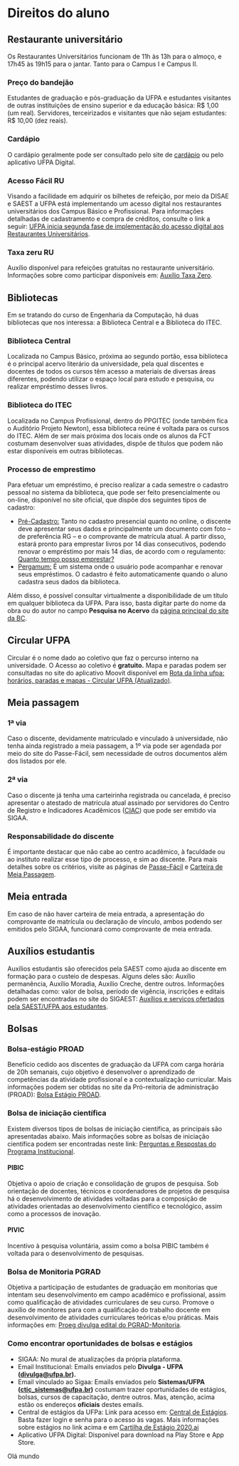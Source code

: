 # <a name="_heading=h.97n5zzkvy4bj"></a>Direitos do aluno
## <a name="_heading=h.by664agf6hl3"></a>Restaurante universitário
Os Restaurantes Universitários funcionam de 11h às 13h para o almoço, e 17h45 às 19h15 para o jantar. Tanto para o Campus I e Campus II.
### <a name="_heading=h.mif8urvc4yv3"></a>Preço do bandejão
Estudantes de graduação e pós-graduação da UFPA e estudantes visitantes de outras instituições de ensino superior e da educação básica: R$ 1,00 (um real). Servidores, terceirizados e visitantes que não sejam estudantes: R$ 10,00 (dez reais).
### <a name="_heading=h.8curtt9vrvos"></a>Cardápio
O cardápio geralmente pode ser consultado pelo site de [cardápio](https://saest.ufpa.br/ru/index.php/component/cardapio/) ou pelo aplicativo UFPA Digital.
### <a name="_heading=h.nc66hwtiu5d3"></a>Acesso Fácil RU
Visando a facilidade em adquirir os bilhetes de refeição, por meio da DISAE e SAEST a UFPA está implementando um acesso digital nos restaurantes universitários dos Campus Básico e Profissional. Para informações detalhadas de cadastramento e compra de créditos, consulte o link a seguir: [UFPA inicia segunda fase de implementação do acesso digital aos Restaurantes Universitários](https://portal.ufpa.br/index.php/ultimas-noticias2/14134-ufpa-inicia-segunda-fase-de-implementacao-do-acesso-digital-aos-restaurantes-universitarios).
### <a name="_heading=h.d0gj1jmzxeqe"></a>Taxa zeru RU
Auxílio disponível para refeições gratuitas no restaurante universitário. Informações sobre como participar disponíveis em: [Auxílio Taxa Zero](https://saest.ufpa.br/ru/index.php/editoria-b-4). 
## <a name="_heading=h.4891tvp42n9i"></a>Bibliotecas
Em se tratando do curso de Engenharia da Computação, há duas bibliotecas que nos interessa: a Biblioteca Central e a Biblioteca do ITEC.

### <a name="_heading=h.ptupjhd2kxy0"></a>Biblioteca Central
Localizada no Campus Básico, próxima ao segundo portão, essa biblioteca é o principal acervo literário da universidade, pela qual discentes e docentes de todos os cursos têm acesso a materiais de diversas áreas diferentes, podendo utilizar o espaço local para estudo e pesquisa, ou realizar empréstimo desses livros.

### <a name="_heading=h.di6mm08aa3c4"></a>Biblioteca do ITEC
Localizada no Campus Profissional, dentro do PPGITEC (onde também fica o Auditório Projeto Newton), essa biblioteca reúne é voltada para os cursos do ITEC. Além de ser mais próxima dos locais onde os alunos da FCT costumam desenvolver suas atividades, dispõe de títulos que podem não estar disponíveis em outras bibliotecas.

### <a name="_heading=h.52gdpn2kybyv"></a>Processo de emprestimo
Para efetuar um empréstimo, é preciso realizar a cada semestre o cadastro pessoal no sistema da biblioteca, que pode ser feito presencialmente ou on-line, disponível no site oficial, que dispõe dos seguintes tipos de cadastro:

- [Pré-Cadastro:](http://bc.ufpa.br/cadastro-bc/) Tanto no cadastro presencial quanto no online, o discente deve apresentar seus dados e principalmente um documento com foto – de preferência RG – e o comprovante de matrícula atual. A partir disso, estará pronto para emprestar livros por 14 dias consecutivos, podendo renovar o empréstimo por mais 14 dias, de acordo com o regulamento: [Quanto tempo posso emprestar?](http://bc.ufpa.br/circulacao/)
- [Pergamum:](https://bibcentral.ufpa.br/pergamum/biblioteca_s/php/login_usu.php?flag=index.php) É um sistema onde o usuário pode acompanhar e renovar seus empréstimos. O cadastro é feito automaticamente quando o aluno cadastra seus dados da biblioteca.

Além disso, é possível consultar virtualmente a disponibilidade de um título em qualquer biblioteca da UFPA. Para isso, basta digitar parte do nome da obra ou do autor no campo **Pesquisa no Acervo** da [página principal do site da BC](https://bc.ufpa.br/).


## <a name="_heading=h.jm655xfjv7mo"></a>Circular UFPA
Circular é o nome dado ao coletivo que faz o percurso interno na universidade. O Acesso ao coletivo é **gratuito.** Mapa e paradas podem ser consultadas no site do aplicativo Moovit disponível em [Rota da linha ufpa: horários, paradas e mapas - Circular UFPA (Atualizado)](https://moovitapp.com/index/pt-br/transporte_p%C3%BAblico-line-UFPA-Belem-3183-854457-333395-0). 

## <a name="_heading=h.nqw5wridi1uj"></a>Meia passagem
### <a name="_heading=h.ak5dl0xi478"></a>1ª via
Caso o discente, devidamente matriculado e vinculado à universidade, não tenha ainda registrado a meia passagem, a 1º via pode ser agendada por meio do site do Passe-Fácil, sem necessidade de outros documentos além dos listados por ele.
### <a name="_heading=h.2uy6xk90qr90"></a>2ª via
Caso o discente já tenha uma carteirinha registrada ou cancelada, é preciso apresentar o atestado de matrícula atual assinado por servidores do Centro de Registro e Indicadores Acadêmicos ([CIAC](http://ciac.ufpa.br/)) que pode ser emitido via SIGAA.
### <a name="_heading=h.k93415jh3lwh"></a>Responsabilidade do discente
É importante destacar que não cabe ao centro acadêmico, à faculdade ou ao instituto realizar esse tipo de processo, e sim ao discente. Para mais detalhes sobre os critérios, visite as páginas de [Passe-Fácil](https://www.passefacil.com.br/) e [Carteira de Meia Passagem](http://ciac.ufpa.br/index.php/ultimas-noticias/1218-aviso-passe-facil).

## <a name="_heading=h.pln4rehm9l45"></a>Meia entrada
Em caso de não haver carteira de meia entrada, a apresentação do comprovante de matrícula ou declaração de vínculo, ambos podendo ser emitidos pelo SIGAA, funcionará como comprovante de meia entrada.

## <a name="_heading=h.c5ako2bo7dk4"></a>Auxílios estudantis
Auxílios estudantis são oferecidos pela SAEST como ajuda ao discente em formação para o custeio de despesas. Alguns deles são: Auxílio permanência, Auxílio Moradia, Auxílio Creche, dentre outros. Informações detalhadas como: valor de bolsa, período de vigência, inscrições e editais podem ser encontradas no site do SIGAEST: [Auxílios e serviços ofertados pela SAEST/UFPA aos estudantes](https://sigaest.ufpa.br/sigaest/programas.php).

## <a name="_heading=h.oam0kiyyohtj"></a>Bolsas
### <a name="_heading=h.grht88snafwd"></a>Bolsa-estágio PROAD
Benefício cedido aos discentes de graduação da UFPA com carga horária de 20h semanais, cujo objetivo é desenvolver o aprendizado de competências da atividade profissional e a contextualização curricular. Mais informações podem ser obtidas no site da Pró-reitoria de administração (PROAD): [Bolsa Estágio PROAD](https://proad.ufpa.br/index.php/ultimas-noticias/169-bolsa-estagio-proad).
### <a name="_heading=h.puq2nin7z5sj"></a>Bolsa de iniciação científica
Existem diversos tipos de bolsas de iniciação científica, as principais são apresentadas abaixo. Mais informações sobre as bolsas de iniciação científica podem ser encontradas neste link: [Perguntas e Respostas do Programa Institucional](https://www.propesp.ufpa.br/index.php/noticias/1308-perguntas-e-respostas-do-pibic#inicio).
#### <a name="_heading=h.n6d0ly745h03"></a>PIBIC
Objetiva o apoio de criação e consolidação de grupos de pesquisa. Sob orientação de docentes, técnicos e coordenadores de projetos de pesquisa há o desenvolvimento de atividades voltadas para a composição de atividades orientadas ao desenvolvimento científico e tecnológico, assim como a processos de inovação. 
#### <a name="_heading=h.9qpd3cjzyihg"></a>PIVIC
Incentivo à pesquisa voluntária, assim como a bolsa PIBIC também é voltada para o desenvolvimento de pesquisas. 

### <a name="_heading=h.llxncxi47ae7"></a>Bolsa de Monitoria PGRAD
Objetiva a participação de estudantes de graduação em monitorias que intentam seu desenvolvimento em campo acadêmico e profissional, assim como qualificação de atividades curriculares de seu curso. Promove o auxílio de monitores para com a qualificação do trabalho docente em desenvolvimento de atividades curriculares teóricas e/ou práticas. Mais informações em: [Proeg divulga edital do PGRAD-Monitoria](https://portal.ufpa.br/index.php/editais-e-bolsas/160-editais-ensino-pesquisa-extensao/14044-proeg-divulga-edital-do-pgrad-monitoria-2).
### <a name="_heading=h.rdcfknc0bg3n"></a>Como encontrar oportunidades de bolsas e estágios
- SIGAA: No mural de atualizações da própria plataforma.
- Email Institucional: Emails enviados pelo **Divulga - UFPA (<divulga@ufpa.br>).** 
- Email vinculado ao Sigaa: Emails enviados pelo **Sistemas/UFPA (<ctic_sistemas@ufpa.br>)** costumam trazer oportunidades de estágios, bolsas, cursos de capacitação, dentre outros. Mas, atenção, acima estão os endereços **oficiais** destes emails.
- Central de estágios da UFPa: Link para acesso em: [Central de Estágios](http://www.centraldeestagios.ufpa.br/view/inicio/). Basta fazer login e senha para o acesso às vagas. Mais informações sobre estágios no link acima e em [Cartilha de Estágio 2020.ai](http://centraldeestagios.ufpa.br/view/inicio/downloadArquivo.php?idArquivo=233)
- Aplicativo UFPA Digital: Disponível para download na Play Store e App Store.

Olá mundo
